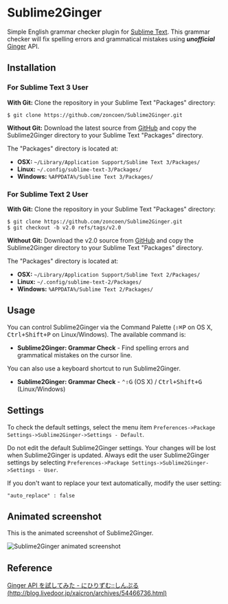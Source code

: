 Sublime2Ginger
==========
Simple English grammar checker plugin for [Sublime Text](https://www.sublimetext.com).
This grammar checker will fix spelling errors and grammatical mistakes using ***unofficial*** [Ginger](http://www.getginger.jp/) API.

Installation
----------

### For Sublime Text 3 User

**With Git:** Clone the repository in your Sublime Text "Packages" directory:
```
$ git clone https://github.com/zoncoen/Sublime2Ginger.git
```
**Without Git:** Download the latest source from [GitHub](https://github.com/zoncoen/Sublime2Ginger) and copy the Sublime2Ginger directory to your Sublime Text "Packages" directory.

The "Packages" directory is located at:

- **OSX:** ```~/Library/Application Support/Sublime Text 3/Packages/```
- **Linux:** ```~/.config/sublime-text-3/Packages/```
- **Windows:** ```%APPDATA%/Sublime Text 3/Packages/```

### For Sublime Text 2 User

**With Git:** Clone the repository in your Sublime Text "Packages" directory:
```
$ git clone https://github.com/zoncoen/Sublime2Ginger.git
$ git checkout -b v2.0 refs/tags/v2.0
```
**Without Git:** Download the v2.0 source from [GitHub](https://github.com/zoncoen/Sublime2Ginger/releases/tag/v2.0) and copy the Sublime2Ginger directory to your Sublime Text "Packages" directory.

The "Packages" directory is located at:

- **OSX:** ```~/Library/Application Support/Sublime Text 2/Packages/```
- **Linux:** ```~/.config/sublime-text-2/Packages/```
- **Windows:** ```%APPDATA%/Sublime Text 2/Packages/```

Usage
----------
You can control Sublime2Ginger via the Command Palette (<kbd>⇧⌘P</kbd>  on OS X, <kbd>Ctrl+Shift+P</kbd> on Linux/Windows).
The available command is:

- **Sublime2Ginger: Grammar Check** - Find spelling errors and grammatical mistakes on the cursor line.

You can also use a keyboard shortcut to run Sublime2Ginger.

- **Sublime2Ginger: Grammar Check** - <kbd>⌃⇧G</kbd> (OS X) / <kbd>Ctrl+Shift+G</kbd> (Linux/Windows)

Settings
----------
To check the default settings, select the menu item `Preferences->Package Settings->Sublime2Ginger->Settings - Default`.

Do not edit the default Sublime2Ginger settings. Your changes will be lost when Sublime2Ginger is updated. Always edit the user Sublime2Ginger settings by selecting `Preferences->Package Settings->Sublime2Ginger->Settings - User`.

If you don't want to replace your text automatically, modify the user setting:
```
"auto_replace" : false
```

Animated screenshot
----------
This is the animated screenshot of Sublime2Ginger.

![Sublime2Ginger animated screenshot](http://zoncoen.github.io/images/Sublime2Ginger-example.gif)

Reference
----------
[Ginger API を試してみた - にひりずむ::しんぷる (http://blog.livedoor.jp/xaicron/archives/54466736.html)](http://blog.livedoor.jp/xaicron/archives/54466736.html)
